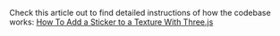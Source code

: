 Check this article out to find detailed instructions of how the codebase works:
[How To Add a Sticker to a Texture With Three.js](https://img.ly/blog/how-to-add-a-sticker-to-a-texture-with-three-js/)
